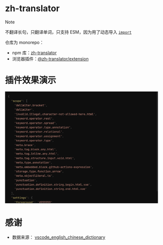 # zh-translator

> [!NOTE]
> 不翻译长句，只翻译单词，只支持 ESM，因为用了动态导入 [`import`](https://developer.mozilla.org/en-US/docs/Web/JavaScript/Reference/Operators/import)

仓库为 monorepo：

- npm 库：[zh-translator](/packages/zh-translator/)
- 浏览器插件：[@zh-translator/extension](/packages/extension/)

# 插件效果演示

![extension](./assets/extension.gif)

# 感谢

- 数据来源： [vscode_english_chinese_dictionary](https://github.com/program-in-chinese/vscode_english_chinese_dictionary)

